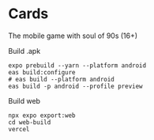 # Cards

The mobile game with soul of 90s (16+)


Build .apk

    expo prebuild --yarn --platform android
    eas build:configure
    # eas build --platform android
    eas build -p android --profile preview

Build web

    npx expo export:web
    cd web-build
    vercel
    